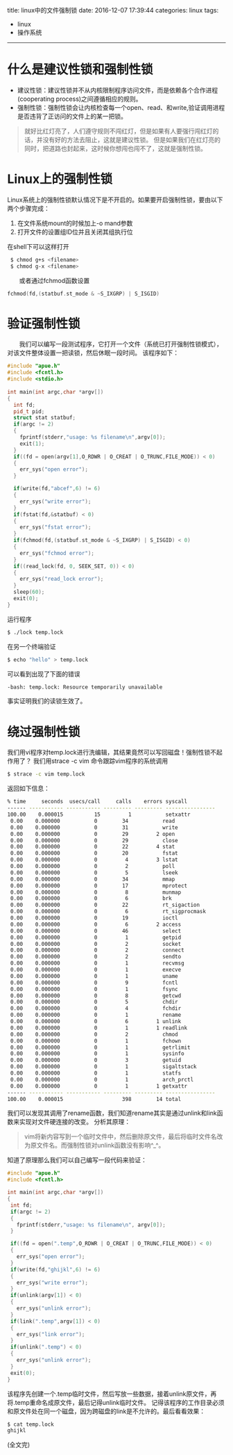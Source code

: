title: linux中的文件强制锁
date: 2016-12-07 17:39:44
categories: linux
tags:
  - linux
  - 操作系统
------
# 什么是建议性锁和强制性锁
- 建议性锁：建议性锁并不从内核限制程序访问文件，而是依赖各个合作进程(cooperating process)之间遵循相应的规则。
- 强制性锁：强制性锁会让内核检查每一个open、read、和write,验证调用进程是否违背了正访问的文件上的某一把锁。
>就好比红灯亮了，人们遵守规则不闯红灯，但是如果有人要强行闯红灯的话，并没有好的方法去阻止，这就是建议性锁。
>但是如果我们在红灯亮的同时，把道路也封起来，这时候你想闯也闯不了，这就是强制性锁。

# Linux上的强制性锁
Linux系统上的强制性锁默认情况下是不开启的。如果要开启强制性锁，要由以下两个步骤完成：
1. 在文件系统mount的时候加上-o mand参数
2. 打开文件的设置组ID位并且关闭其组执行位

在shell下可以这样打开
```bash
 $ chmod g+s <filename>
 $ chmod g-x <filename>
```
&#160; &#160; &#160; &#160;或者通过fchmod函数设置
```cpp
fchmod(fd,(statbuf.st_mode & ~S_IXGRP) | S_ISGID)
```

# 验证强制性锁

 &#160; &#160; &#160; &#160;我们可以编写一段测试程序，它打开一个文件（系统已打开强制性锁模式），对该文件整体设置一把读锁，然后休眠一段时间。
 该程序如下：
 ```cpp
 #include "apue.h"
 #include <fcntl.h>
 #include <stdio.h>
    
int main(int argc,char *argv[])
{
   int fd;
   pid_t pid;
   struct stat statbuf;
   if(argc != 2)
   {
     fprintf(stderr,"usage: %s filename\n",argv[0]);
     exit(1);
   }
   if((fd = open(argv[1],O_RDWR | O_CREAT | O_TRUNC,FILE_MODE)) < 0)
   {
     err_sys("open error");
   }
 
   if(write(fd,"abcef",6) != 6)
   {
     err_sys("write error");
   } 
   if(fstat(fd,&statbuf) < 0)
   {
     err_sys("fstat error");
   } 
   if(fchmod(fd,(statbuf.st_mode & ~S_IXGRP) | S_ISGID) < 0)
   {
     err_sys("fchmod error");
   }
   if((read_lock(fd, 0, SEEK_SET, 0)) < 0)
   {
     err_sys("read_lock error");
   }
   sleep(60);
   exit(0);
}
 ```
 运行程序
 ```bash
 $ ./lock temp.lock
 ```
 在另一个终端验证
 ```bash
 $ echo "hello" > temp.lock
 ```
 可以看到出现了下面的错误
 ```bash
 -bash: temp.lock: Resource temporarily unavailable
 ```
 事实证明我们的读锁生效了。
 
 # 绕过强制性锁
 我们用vi程序对temp.lock进行洗编辑，其结果竟然可以写回磁盘！强制性锁不起作用了？
 我们用strace -c vim 命令跟踪vim程序的系统调用
 ```bash
 $ strace -c vim temp.lock
 ```
 返回如下信息：
 ```bash
 % time     seconds  usecs/call     calls    errors syscall
------ ----------- ----------- --------- --------- ----------------
100.00    0.000015          15         1           setxattr
  0.00    0.000000           0        34           read
  0.00    0.000000           0        31           write
  0.00    0.000000           0        29         2 open
  0.00    0.000000           0        29           close
  0.00    0.000000           0        22         4 stat
  0.00    0.000000           0        20           fstat
  0.00    0.000000           0         4         3 lstat
  0.00    0.000000           0         2           poll
  0.00    0.000000           0         5           lseek
  0.00    0.000000           0        34           mmap
  0.00    0.000000           0        17           mprotect
  0.00    0.000000           0         8           munmap
  0.00    0.000000           0         6           brk
  0.00    0.000000           0        22           rt_sigaction
  0.00    0.000000           0         6           rt_sigprocmask
  0.00    0.000000           0        19           ioctl
  0.00    0.000000           0         6         2 access
  0.00    0.000000           0        46           select
  0.00    0.000000           0         1           getpid
  0.00    0.000000           0         2           socket
  0.00    0.000000           0         2           connect
  0.00    0.000000           0         2           sendto
  0.00    0.000000           0         1           recvmsg
  0.00    0.000000           0         1           execve
  0.00    0.000000           0         1           uname
  0.00    0.000000           0         9           fcntl
  0.00    0.000000           0         1           fsync
  0.00    0.000000           0         8           getcwd
  0.00    0.000000           0         5           chdir
  0.00    0.000000           0         4           fchdir
  0.00    0.000000           0         1           rename
  0.00    0.000000           0         6         1 unlink
  0.00    0.000000           0         1         1 readlink
  0.00    0.000000           0         2           chmod
  0.00    0.000000           0         1           fchown
  0.00    0.000000           0         1           getrlimit
  0.00    0.000000           0         1           sysinfo
  0.00    0.000000           0         3           getuid
  0.00    0.000000           0         1           sigaltstack
  0.00    0.000000           0         1           statfs
  0.00    0.000000           0         1           arch_prctl
  0.00    0.000000           0         1         1 getxattr
------ ----------- ----------- --------- --------- ----------------
100.00    0.000015                   398        14 total
 ```
 我们可以发现其调用了rename函数，我们知道rename其实是通过unlink和link函数来实现对文件硬连接的改变。
 分析其原理：
 >vim将新内容写到一个临时文件中，然后删除原文件，最后将临时文件名改为原文件名。而强制性锁对unlink函数没有影响^_^。
 
 知道了原理那么我们可以自己编写一段代码来验证：
 ```cpp
#include "apue.h"
#include <fcntl.h>

int main(int argc,char *argv[])
{
  int fd;
  if(argc != 2)
  {
    fprintf(stderr,"usage: %s filename\n", argv[0]);
  }

  if((fd = open(".temp",O_RDWR | O_CREAT | O_TRUNC,FILE_MODE)) < 0)
  {
    err_sys("open error");
  }
  if(write(fd,"ghijkl",6) != 6)
  {
    err_sys("write error");
  }
  if(unlink(argv[1]) < 0)
  {
    err_sys("unlink error");
  }
  if(link(".temp",argv[1]) < 0)
  {
    err_sys("link error");
  }
  if(unlink(".temp") < 0)
  {
    err_sys("unlink error");
  }
  exit(0);
}
```
该程序先创建一个.temp临时文件，然后写放一些数据，接着unlink原文件，再将.temp重命名成原文件，最后记得unlink临时文件。
记得该程序的工作目录必须和原文件处在同一个磁盘，因为跨磁盘的link是不允许的。最后看看效果：
```bash
$ cat temp.lock
ghijkl
```

(全文完)